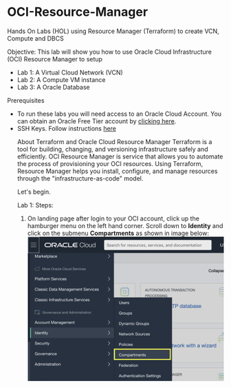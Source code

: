 # OCI-Resource-Manager
Hands On Labs (HOL) using Resource Manager (Terraform) to create VCN, Compute and DBCS

Objective:
This lab will show you how to use Oracle Cloud Infrastructure (OCI) Resource Manager to setup
<ul><li>
    Lab 1: A Virtual Cloud Network (VCN) </li><li>
    Lab 2: A Compute VM instance</li><li>
    Lab 3: A Oracle Database</li>
</ul>
Prerequisites
<ul>
<li> To run these labs you will need access to an Oracle Cloud Account. 
     You can obtain an Oracle Free Tier account by <a href="https://myservices.us.oraclecloud.com/mycloud/signup">clicking here</a>.
</li>
<li>
     SSH Keys. Follow instructions <a href="#">here</a>

<h>About Terraform and Oracle Cloud Resource Manager</h>
Terraform is a tool for building, changing, and versioning infrastructure safely and efficiently. 
OCI Resource Manager is service that allows you to automate the process of provisioning your OCI resources. Using Terraform, Resource Manager helps you install, configure, and manage resources through the "infrastructure-as-code" model. 

Let's begin.

<h>Lab 1:</h>
Steps:
<ol>
<li>On landing page after login to your OCI account, click up the hamburger menu on the left hand corner. Scroll down to <b>Identity</b> and click on the submenu <b>Compartments</b> as shown in image below:
<img src="/images/GotoCompartmentsMenu.png"/>
</ol>